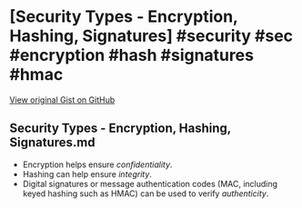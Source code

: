 # [Security Types - Encryption, Hashing, Signatures] #security #sec #encryption #hash #signatures #hmac

[View original Gist on GitHub](https://gist.github.com/Integralist/06bd3469e3958b9b4481d197b0fc93f1)

## Security Types - Encryption, Hashing, Signatures.md

- Encryption helps ensure _confidentiality_. 
- Hashing can help ensure _integrity_. 
- Digital signatures or message authentication codes (MAC, including keyed hashing such as HMAC) can be used to verify _authenticity_. 

